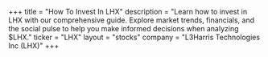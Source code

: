 +++
title = "How To Invest In LHX"
description = "Learn how to invest in LHX with our comprehensive guide. Explore market trends, financials, and the social pulse to help you make informed decisions when analyzing $LHX."
ticker = "LHX"
layout = "stocks"
company = "L3Harris Technologies Inc (LHX)"
+++

